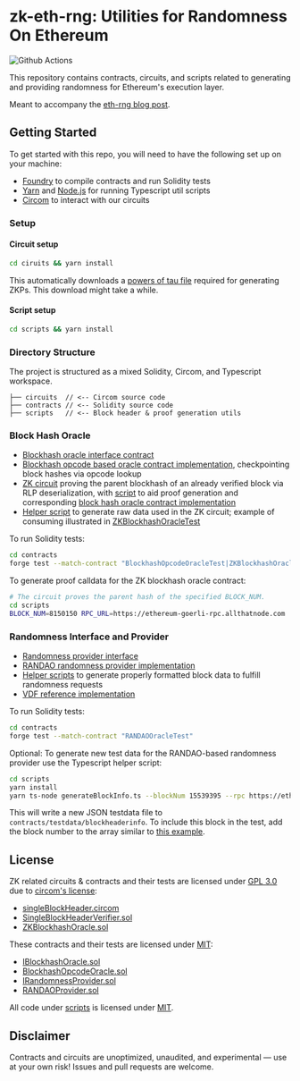 # zk-eth-rng: Utilities for Randomness On Ethereum

![Github Actions](https://github.com/paradigmxyz/zk-eth-rng/workflows/Tests/badge.svg)

This repository contains contracts, circuits, and scripts related to generating and providing randomness for Ethereum's execution layer.

Meant to accompany the [eth-rng blog post](https://www.paradigm.xyz/2023/01/eth-rng).

## Getting Started

To get started with this repo, you will need to have the following set up on your machine:

- [Foundry](https://github.com/foundry-rs/foundry) to compile contracts and run Solidity tests
- [Yarn](https://yarnpkg.com/) and [Node.js](https://nodejs.org/) for running Typescript util scripts
- [Circom](https://docs.circom.io/getting-started/installation/) to interact with our circuits

### Setup

#### Circuit setup

```sh
cd ciruits && yarn install
```

This automatically downloads a [powers of tau file](https://github.com/iden3/snarkjs#7-prepare-phase-2) required for generating ZKPs. This download might take a while.

#### Script setup
```sh
cd scripts && yarn install
```

### Directory Structure

The project is structured as a mixed Solidity, Circom, and Typescript workspace.

```
├── circuits  // <-- Circom source code
├── contracts // <-- Solidity source code
├── scripts   // <-- Block header & proof generation utils
```

### Block Hash Oracle

- [Blockhash oracle interface contract](contracts/src/IBlockhashOracle.sol)
- [Blockhash opcode based oracle contract implementation](contracts/src/BlockhashOpcodeOracle.sol), checkpointing block hashes via opcode lookup
- [ZK circuit](circuits/single_block_header_zkp/singleBlockHeader.circom) proving the parent blockhash of an already verified block via RLP deserialization, with [script](scripts/run_single_block_zkp.sh) to aid proof generation and corresponding [block hash oracle contract implementation](contracts/src/ZKBlockhashOracle.sol)
- [Helper script](scripts/run_single_block_zkp.sh) to generate raw data used in the ZK circuit; example of consuming illustrated in [ZKBlockhashOracleTest](contracts/test/ZKBlockhashOracle.t.sol)

To run Solidity tests:

```sh
cd contracts
forge test --match-contract "BlockhashOpcodeOracleTest|ZKBlockhashOracleTest"
```

To generate proof calldata for the ZK blockhash oracle contract:
```sh
# The circuit proves the parent hash of the specified BLOCK_NUM.
cd scripts
BLOCK_NUM=8150150 RPC_URL=https://ethereum-goerli-rpc.allthatnode.com ./run_single_block_zkp.sh
```

### Randomness Interface and Provider

- [Randomness provider interface](contracts/src/IRandomnessProvider.sol)
- [RANDAO randomness provider implementation](contracts/src/IRandomnessProvider.sol)
- [Helper scripts](contracts/scripts/generate) to generate properly formatted block data to fulfill randomness requests
- [VDF reference implementation](contracts/src/VDFProvider.sol)

To run Solidity tests:

```sh
cd contracts
forge test --match-contract "RANDAOOracleTest"
```

Optional: To generate new test data for the RANDAO-based randomness provider use the Typescript helper script:

```sh
cd scripts
yarn install
yarn ts-node generateBlockInfo.ts --blockNum 15539395 --rpc https://ethereum-mainnet-rpc.allthatnode.com
```

This will write a new JSON testdata file to `contracts/testdata/blockheaderinfo`. To include this block in the test, add the block number to the array similar to [this example](contracts/test/RandomnessProvider.t.sol#L42d).

## License

ZK related circuits & contracts and their tests are licensed under [GPL 3.0](LICENSE-GPL3.0) due to [circom's license](https://github.com/iden3/circom):

- [singleBlockHeader.circom](circuits/single_block_header_zkp/singleBlockHeader.circom)
- [SingleBlockHeaderVerifier.sol](contracts/src/SingleBlockHeaderVerifier.sol)
- [ZKBlockhashOracle.sol](contracts/src/ZKBlockhashOracle.sol)

These contracts and their tests are licensed under [MIT](LICENSE-MIT):

- [IBlockhashOracle.sol](contracts/src/IBlockhashOracle.sol)
- [BlockhashOpcodeOracle.sol](contracts/src/BlockhashOpcodeOracle.sol)
- [IRandomnessProvider.sol](contracts/src/IRandomnessProvider.sol)
- [RANDAOProvider.sol](contracts/src/RANDAOProvider.sol)

All code under [scripts](scripts) is licensed under [MIT](LICENSE-MIT).

## Disclaimer

Contracts and circuits are unoptimized, unaudited, and experimental — use at your own risk! Issues and pull requests are welcome.
